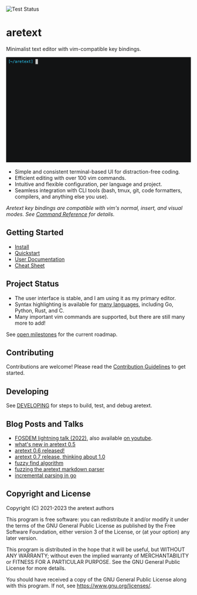 ![Test Status](https://github.com/aretext/aretext/actions/workflows/test.yml/badge.svg)

aretext
=======

Minimalist text editor with vim-compatible key bindings.

[![screencast of aretext](screencast.gif)](https://aretext.org)

-	Simple and consistent terminal-based UI for distraction-free coding.
-	Efficient editing with over 100 vim commands.
-	Intuitive and flexible configuration, per language and project.
-	Seamless integration with CLI tools (bash, tmux, git, code formatters, compilers, and anything else you use).

*Aretext key bindings are compatible with vim's normal, insert, and visual modes. See [Command Reference](https://aretext.org/docs/command-reference/) for details.*

Getting Started
---------------

-	[Install](https://aretext.org/docs/install/)
-	[Quickstart](https://aretext.org/docs/quickstart/)
-	[User Documentation](https://aretext.org/docs/)
-	[Cheat Sheet](https://aretext.org/docs/cheat-sheet.html)

Project Status
--------------

-	The user interface is stable, and I am using it as my primary editor.
-	Syntax highlighting is available for [many languages](https://aretext.org/docs/config-reference/#syntax-languages), including Go, Python, Rust, and C.
-	Many important vim commands are supported, but there are still many more to add!

See [open milestones](https://github.com/aretext/aretext/milestones?direction=asc&sort=title&state=open) for the current roadmap.

Contributing
------------

Contributions are welcome! Please read the [Contribution Guidelines](CONTRIBUTING.md) to get started.

Developing
----------

See [DEVELOPING](DEVELOPING.md) for steps to build, test, and debug aretext.

Blog Posts and Talks
--------------------

-	[FOSDEM lightning talk (2022)](https://archive.fosdem.org/2022/schedule/event/lt_aretext/), also available [on youtube](https://www.youtube.com/watch?v=NJsWEnM5LcM).
-	[what's new in aretext 0.5](https://dev-nonsense.com/posts/aretext-0.5-release/)
-	[aretext 0.6 released!](https://dev-nonsense.com/posts/aretext-0.6-release/)
-	[aretext 0.7 release, thinking about 1.0](https://dev-nonsense.com/posts/aretext-0.7-release/)
-	[fuzzy find algorithm](https://dev-nonsense.com/posts/fuzzy-find-algorithm/)
-	[fuzzing the aretext markdown parser](https://dev-nonsense.com/posts/aretext-markdown-fuzz-test/)
-	[incremental parsing in go](https://dev-nonsense.com/posts/incremental-parsing-in-go/)

Copyright and License
---------------------

Copyright (C) 2021-2023 the aretext authors

This program is free software: you can redistribute it and/or modify it under the terms of the GNU General Public License as published by the Free Software Foundation, either version 3 of the License, or (at your option) any later version.

This program is distributed in the hope that it will be useful, but WITHOUT ANY WARRANTY; without even the implied warranty of MERCHANTABILITY or FITNESS FOR A PARTICULAR PURPOSE. See the GNU General Public License for more details.

You should have received a copy of the GNU General Public License along with this program. If not, see https://www.gnu.org/licenses/.
